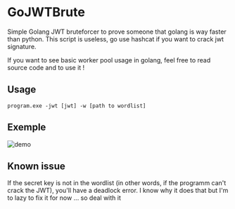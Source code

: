 # GoJWTBrute


Simple Golang JWT bruteforcer to prove someone that golang is way faster than python.
This script is useless, go use hashcat if you want to crack jwt signature.

If you want to see basic worker pool usage in golang, feel free to read source code and to use it !

## Usage

```
program.exe -jwt [jwt] -w [path to wordlist]
```

## Exemple

![demo](https://i.ibb.co/yhzn9CT/Screenshot-6.png)


## Known issue

If the secret key is not in the wordlist (in other words, if the programm can't crack the JWT), you'll have a deadlock error. I know why it does that but I'm to lazy to fix it for now ... so deal with it
